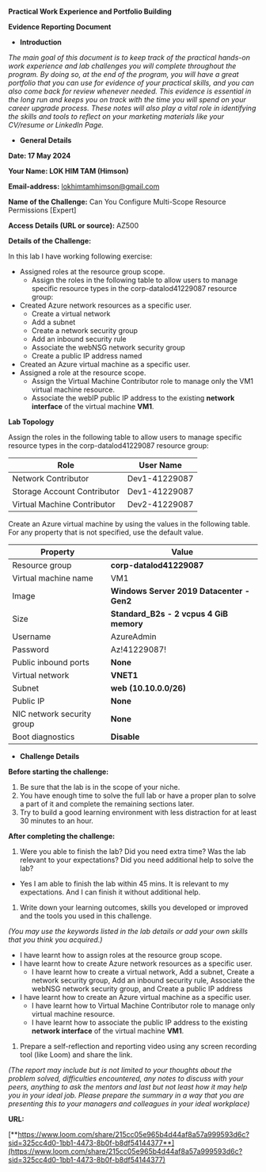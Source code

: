 **Practical Work Experience and Portfolio Building**

**Evidence Reporting Document**

- **Introduction**

_The main goal of this document is to keep track of the practical hands-on work experience and lab challenges you will complete throughout the program. By doing so, at the end of the program, you will have a great portfolio that you can use for evidence of your practical skills, and you can also come back for review whenever needed. This evidence is essential in the long run and keeps you on track with the time you will spend on your career upgrade process. These notes will also play a vital role in identifying the skills and tools to reflect on your marketing materials like your CV/resume or LinkedIn Page._

- **General Details**

**Date: 17 May 2024**

**Your Name: LOK HIM TAM (Himson)**

**Email-address:** <lokhimtamhimson@gmail.com>

**Name of the Challenge:** Can You Configure Multi-Scope Resource Permissions \[Expert\]

**Access Details (URL or source):** AZ500

**Details of the Challenge:**

In this lab I have working following exercise:

- Assigned roles at the resource group scope.
  - Assign the roles in the following table to allow users to manage specific resource types in the corp-datalod41229087 resource group:
- Created Azure network resources as a specific user.
  - Create a virtual network
  - Add a subnet
  - Create a network security group
  - Add an inbound security rule
  - Associate the webNSG network security group
  - Create a public IP address named
- Created an Azure virtual machine as a specific user.
- Assigned a role at the resource scope.
  - Assign the Virtual Machine Contributor role to manage only the VM1 virtual machine resource.
  - Associate the webIP public IP address to the existing **network interface** of the virtual machine **VM1**.

**Lab Topology**

Assign the roles in the following table to allow users to manage specific resource types in the corp-datalod41229087 resource group:

| **Role** | **User Name** |
| --- | --- |
| Network Contributor | Dev1-41229087 |
| Storage Account Contributor | Dev1-41229087 |
| Virtual Machine Contributor | Dev2-41229087 |

Create an Azure virtual machine by using the values in the following table. For any property that is not specified, use the default value.

| **Property** | **Value** |
| --- | --- |
| Resource group | **corp-datalod41229087** |
| Virtual machine name | VM1 |
| Image | **Windows Server 2019 Datacenter - Gen2** |
| Size | **Standard_B2s - 2 vcpus 4 GiB memory** |
| Username | AzureAdmin |
| Password | Az!41229087! |
| Public inbound ports | **None** |
| Virtual network | **VNET1** |
| Subnet | **web (10.10.0.0/26)** |
| Public IP | **None** |
| NIC network security group | **None** |
| Boot diagnostics | **Disable** |

- **Challenge Details**

**Before starting the challenge:**

1. Be sure that the lab is in the scope of your niche.
2. You have enough time to solve the full lab or have a proper plan to solve a part of it and complete the remaining sections later.
3. Try to build a good learning environment with less distraction for at least 30 minutes to an hour.

**After completing the challenge:**

1. Were you able to finish the lab? Did you need extra time? Was the lab relevant to your expectations? Did you need additional help to solve the lab?

- Yes I am able to finish the lab within 45 mins. It is relevant to my expectations. And I can finish it without additional help.

1. Write down your learning outcomes, skills you developed or improved and the tools you used in this challenge.

_(You may use the keywords listed in the lab details or add your own skills that you think you acquired.)_

- I have learnt how to assign roles at the resource group scope.
- I have learnt how to create Azure network resources as a specific user.
  - I have learnt how to create a virtual network, Add a subnet, Create a network security group, Add an inbound security rule, Associate the webNSG network security group, and Create a public IP address
- I have learnt how to create an Azure virtual machine as a specific user.
  - I have learnt how to Virtual Machine Contributor role to manage only virtual machine resource.
  - I have learnt how to associate the public IP address to the existing **network interface** of the virtual machine **VM1**.

1. Prepare a self-reflection and reporting video using any screen recording tool (like Loom) and share the link.

_(The report may include but is not limited to your thoughts about the problem solved, difficulties encountered, any notes to discuss with your peers, anything to ask the mentors and last but not least how it may help you in your ideal job. Please prepare the summary in a way that you are presenting this to your managers and colleagues in your ideal workplace)_

**URL:**

[**https://www.loom.com/share/215cc05e965b4d44af8a57a999593d6c?sid=325cc4d0-1bb1-4473-8b0f-b8df54144377**](https://www.loom.com/share/215cc05e965b4d44af8a57a999593d6c?sid=325cc4d0-1bb1-4473-8b0f-b8df54144377)